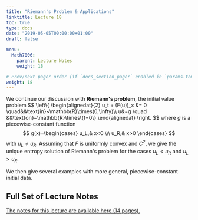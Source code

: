 ```yaml
---
title: "Riemann's Problem & Applications"
linktitle: Lecture 18
toc: true
type: docs
date: "2019-05-05T00:00:00+01:00"
draft: false

menu:
  Math7006:
    parent: Lecture Notes
    weight: 18

# Prev/next pager order (if `docs_section_pager` enabled in `params.toml`)
weight: 18
---
```

We continue our discussion with **Riemann's problem**, the initial value problem
$$
\left\\{
\begin{alignedat}{2}
u_t + (F(u))_x &= 0 \quad&&\text{in}~\mathbb{R}\times(0,\infty)\\\ u&=g \quad &&\text{on}~\mathbb{R}\times\\{t=0\\}
\end{alignedat}
\right.
$$
where $g$ is a piecewise-constant function
$$
g(x)=\begin{cases} u_L,& x<0 \\\ u_R,& x>0 \end{cases}
$$
with $u_L\neq u_R$. Assuming that $F$ is uniformly convex and $C^2$, we give the unique entropy solution of Riemann's problem for the cases $u_L < u_R$ and $u_L > u_R$.

We then give several examples with more general, piecewise-constant initial data.

## Full Set of Lecture Notes

[The notes for this lecture are available here (14 pages).](https://www.dropbox.com/s/kt7aoi04fb9xqhs/uc-7006-Lec-18-Riemann-prob-Applications.pdf?dl=0)

<!-- ## Homework
[Homework 8 is posted.](https://www.dropbox.com/s/aitiuj0c85hyv3j/Math-7006-Sp20-HW8.pdf?dl=0) -->
